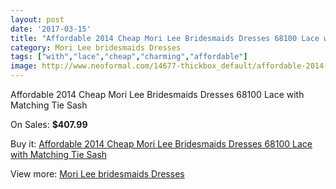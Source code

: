 ```yaml
---
layout: post
date: '2017-03-15'
title: "Affordable 2014 Cheap Mori Lee Bridesmaids Dresses 68100 Lace with Matching Tie Sash"
category: Mori Lee bridesmaids Dresses
tags: ["with","lace","cheap","charming","affordable"]
image: http://www.neoformal.com/14677-thickbox_default/affordable-2014-cheap-mori-lee-bridesmaids-dresses-68100-lace-with-matching-tie-sash.jpg
---
```

Affordable 2014 Cheap Mori Lee Bridesmaids Dresses 68100 Lace with Matching Tie Sash

On Sales: **$407.99**
<a href="https://www.neoformal.com/en/mori-lee-bridesmaids-dresses-2014/5018-affordable-2014-cheap-mori-lee-bridesmaids-dresses-68100-lace-with-matching-tie-sash.html"><amp-img layout="responsive" width="600" height="600" src="//www.neoformal.com/14677-thickbox_default/affordable-2014-cheap-mori-lee-bridesmaids-dresses-68100-lace-with-matching-tie-sash.jpg" alt="Affordable 2014 Cheap Mori Lee Bridesmaids Dresses 68100 Lace with Matching Tie Sash 0" /></a>
<a href="https://www.neoformal.com/en/mori-lee-bridesmaids-dresses-2014/5018-affordable-2014-cheap-mori-lee-bridesmaids-dresses-68100-lace-with-matching-tie-sash.html"><amp-img layout="responsive" width="600" height="600" src="//www.neoformal.com/14678-thickbox_default/affordable-2014-cheap-mori-lee-bridesmaids-dresses-68100-lace-with-matching-tie-sash.jpg" alt="Affordable 2014 Cheap Mori Lee Bridesmaids Dresses 68100 Lace with Matching Tie Sash 1" /></a>

Buy it: [Affordable 2014 Cheap Mori Lee Bridesmaids Dresses 68100 Lace with Matching Tie Sash](https://www.neoformal.com/en/mori-lee-bridesmaids-dresses-2014/5018-affordable-2014-cheap-mori-lee-bridesmaids-dresses-68100-lace-with-matching-tie-sash.html "Affordable 2014 Cheap Mori Lee Bridesmaids Dresses 68100 Lace with Matching Tie Sash")

View more: [Mori Lee bridesmaids Dresses](https://www.neoformal.com/en/61-mori-lee-bridesmaids-dresses-2014 "Mori Lee bridesmaids Dresses")